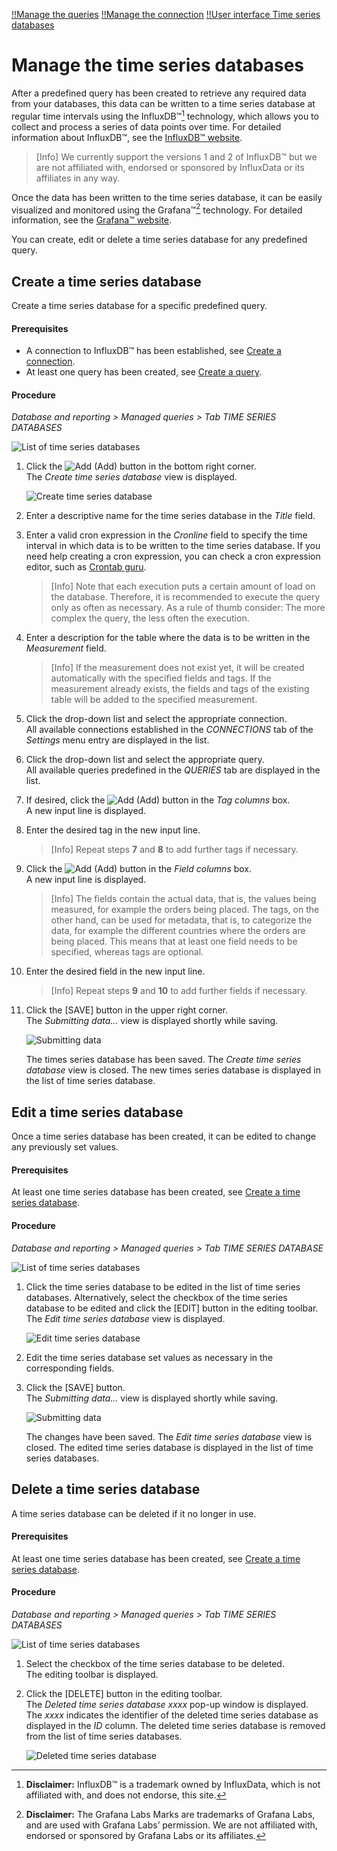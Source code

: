 [!!Manage the queries](./01_ManageQueries.md)
[!!Manage the connection](./04_ManageConnections.md)
[!!User interface Time series databases](../UserInterface/01b_TimeSeriesDatabases.md)

# Manage the time series databases

After a predefined query has been created to retrieve any required data from your databases, this data can be written to a time series database at regular time intervals using the InfluxDB&trade;[^1] technology, which allows you to collect and process a series of data points over time. For detailed information about InfluxDB&trade;, see the [InfluxDB&trade; website](https://influxdata.com/).

> [Info] We currently support the versions 1 and 2 of InfluxDB&trade; but we are not affiliated with, endorsed or sponsored by InfluxData or its affiliates in any way.

Once the data has been written to the time series database, it can be easily visualized and monitored using the Grafana&trade;[^2] technology. For detailed information, see the [Grafana&trade; website](https://grafana.com).

[comment]: <> (Julian: Prüf mal bitte, ob so ok. Footnote auch unten hinzugefügt, wie von InfluxData and Grafana trademark policy vorgegeben.)

You can create, edit or delete a time series database for any predefined query.



## Create a time series database

Create a time series database for a specific predefined query.

#### Prerequisites

- A connection to InfluxDB&trade; has been established, see [Create a connection](./04_ManageConnections.md#create-a-connection). 
- At least one query has been created, see [Create a query](./01_ManageQueries.md#create-a-query). 

#### Procedure

*Database and reporting > Managed queries > Tab TIME SERIES DATABASES*

![List of time series databases](../../Assets/Screenshots/DatabaseAndReporting/ManagedQueries/InfluxDBTimeSeries/ListInfluxDBTimeSeries.png "[List of time series databases]")

1. Click the ![Add](../../Assets/Icons/Plus01.png "[Add]") (Add) button in the bottom right corner.   
    The *Create time series database* view is displayed.

    ![Create time series database](../../Assets/Screenshots/DatabaseAndReporting/ManagedQueries/InfluxDBTimeSeries/CreateInfluxDBTimeSeries.png "[Create time series database]")

2. Enter a descriptive name for the time series database in the *Title* field.

3. Enter a valid cron expression in the *Cronline* field to specify the time interval in which data is to be written to the time series database. If you need help creating  a cron expression, you can check a cron expression editor, such as [Crontab guru](https://crontab.guru/).

    > [Info] Note that each execution puts a certain amount of load on the database. Therefore, it is recommended to execute the query only as often as necessary. As a rule of thumb consider: The more complex the query, the less often the execution.

4. Enter a description for the table where the data is to be written in the *Measurement* field. 

    > [Info]  If the measurement does not exist yet, it will be created automatically with the specified fields and tags. If the measurement already exists, the fields and tags of the existing table will be added to the specified measurement. 

5. Click the drop-down list and select the appropriate connection.  
    All available connections established in the *CONNECTIONS* tab of the *Settings* menu entry are displayed in the list.

6. Click the drop-down list and select the appropriate query.   
    All available queries predefined in the *QUERIES* tab are displayed in the list.

7. If desired, click the ![Add](../../Assets/Icons/Plus03.png "[Add]") (Add) button in the *Tag columns* box.  
    A new input line is displayed.

8. Enter the desired tag in the new input line.   

    > [Info] Repeat steps **7** and **8** to add further tags if necessary. 

9. Click the ![Add](../../Assets/Icons/Plus03.png "[Add]") (Add) button in the *Field columns* box.  
    A new input line is displayed.

    > [Info] The fields contain the actual data, that is, the values being measured, for example the orders being placed. The tags, on the other hand, can be used for metadata, that is, to categorize the data, for example the different countries where the orders are being placed. This means that at least one field needs to be specified, whereas tags are optional.

    [comment]: <> (Julian: Bitte prüfen, ob Beispiel ok.)

10. Enter the desired field in the new input line.    

    > [Info] Repeat steps **9** and **10** to add further fields if necessary.

11. Click the [SAVE] button in the upper right corner.  
    The *Submitting data...* view is displayed shortly while saving. 

    ![Submitting data](../../Assets/Screenshots/DatabaseAndReporting/ManagedQueries/InfluxDBTimeSeries/SubmittingData.png "[Submitting data]")

    [comment]: <> (Screenshot aus NoE test account. OK?)

    The times series database has been saved. The *Create time series database* view is closed. The new times series database is displayed in the list of time series database. 



## Edit a time series database

Once a time series database has been created, it can be edited to change any previously set values.

#### Prerequisites

At least one time series database has been created, see [Create a time series database](#create-a-time-series-database).

#### Procedure

*Database and reporting > Managed queries > Tab TIME SERIES DATABASE*

![List of time series databases](../../Assets/Screenshots/DatabaseAndReporting/ManagedQueries/InfluxDBTimeSeries/ListInfluxDBTimeSeriesCreated.png "[List of time series databases]")

[comment]: <> (Screenshot aus NoE test account. OK?)

1. Click the time series database to be edited in the list of time series databases. Alternatively, select the checkbox of the time series database to be edited and click the [EDIT] button in the editing toolbar.  
    The *Edit time series database* view is displayed.

    ![Edit time series database](../../Assets/Screenshots/DatabaseAndReporting/ManagedQueries/InfluxDBTimeSeries/EditInfluxDBTimeSeries.png "[Edit time series database]")

2. Edit the time series database set values as necessary in the corresponding fields.

3. Click the [SAVE] button.   
    The *Submitting data...* view is displayed shortly while saving. 

    ![Submitting data](../../Assets/Screenshots/DatabaseAndReporting/ManagedQueries/InfluxDBTimeSeries/SubmittingData.png "[Submitting data]")

    [comment]: <> (Screenshots aus NoE test account)

    The changes have been saved. The *Edit time series database* view is closed. The edited time series database is displayed in the list of time series databases. 



## Delete a time series database 

A time series database can be deleted if it no longer in use.

#### Prerequisites

At least one time series database has been created, see [Create a time series database](#create-a-time-series-database).

#### Procedure

*Database and reporting > Managed queries > Tab TIME SERIES DATABASES*

![List of time series databases](../../Assets/Screenshots/DatabaseAndReporting/ManagedQueries/InfluxDBTimeSeries/ListInfluxDBTimeSeriesCreated.png "[List of time series databases]")

1. Select the checkbox of the time series database to be deleted.   
    The editing toolbar is displayed.

2. Click the [DELETE] button in the editing toolbar.  
    The *Deleted time series database xxxx* pop-up window is displayed. The *xxxx* indicates the identifier of the deleted time series database as displayed in the *ID* column. The deleted time series database is removed from the list of time series databases.

    ![Deleted time series database](../../Assets/Screenshots/DatabaseAndReporting/ManagedQueries/InfluxDBTimeSeries/DeletedInfluxDBTimeSeries.png "[Deleted time series database]")

[comment]: <> (Julian: Bitte Screenshot einbauen, ziehen und zukommen lassen.)


[^1]: **Disclaimer:** InfluxDB&trade; is a trademark owned by InfluxData, which is not affiliated with, and does not endorse, this site.  

[^2]: **Disclaimer:** The Grafana Labs Marks are trademarks of Grafana Labs, and are used with Grafana Labs’ permission. We are not affiliated with, endorsed or sponsored by Grafana Labs or its affiliates.